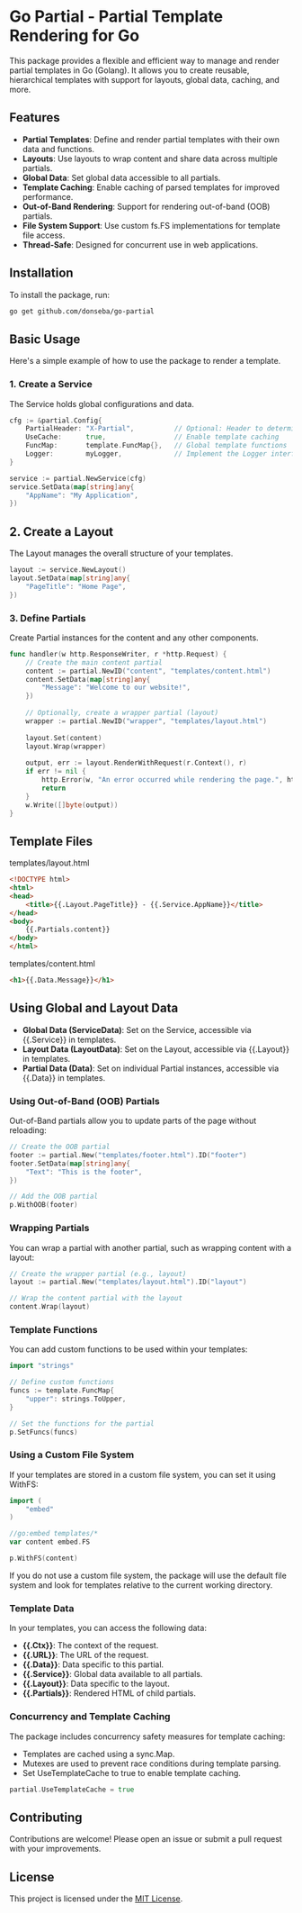 # Go Partial - Partial Template Rendering for Go

This package provides a flexible and efficient way to manage and render partial templates in Go (Golang). It allows you to create reusable, hierarchical templates with support for layouts, global data, caching, and more.

## Features

- **Partial Templates**: Define and render partial templates with their own data and functions.
- **Layouts**: Use layouts to wrap content and share data across multiple partials.
- **Global Data**: Set global data accessible to all partials.
- **Template Caching**: Enable caching of parsed templates for improved performance.
- **Out-of-Band Rendering**: Support for rendering out-of-band (OOB) partials.
- **File System Support**: Use custom fs.FS implementations for template file access.
- **Thread-Safe**: Designed for concurrent use in web applications.

## Installation
To install the package, run:
```bash
go get github.com/donseba/go-partial
```

## Basic Usage

Here's a simple example of how to use the package to render a template.

### 1. Create a Service

The Service holds global configurations and data.

```go 
cfg := &partial.Config{
    PartialHeader: "X-Partial",          // Optional: Header to determine which partial to render
    UseCache:      true,                 // Enable template caching
    FuncMap:       template.FuncMap{},   // Global template functions
    Logger:        myLogger,             // Implement the Logger interface or use nil
}

service := partial.NewService(cfg)
service.SetData(map[string]any{
    "AppName": "My Application",
})
```

## 2. Create a Layout

The Layout manages the overall structure of your templates.
```go
layout := service.NewLayout()
layout.SetData(map[string]any{
    "PageTitle": "Home Page",
})
```

### 3. Define Partials

Create Partial instances for the content and any other components.

```go 
func handler(w http.ResponseWriter, r *http.Request) {
    // Create the main content partial
    content := partial.NewID("content", "templates/content.html")
    content.SetData(map[string]any{
        "Message": "Welcome to our website!",
    })
    
    // Optionally, create a wrapper partial (layout)
    wrapper := partial.NewID("wrapper", "templates/layout.html")
    
    layout.Set(content)
    layout.Wrap(wrapper)
	
    output, err := layout.RenderWithRequest(r.Context(), r)
    if err != nil {
        http.Error(w, "An error occurred while rendering the page.", http.StatusInternalServerError)
        return
    }
    w.Write([]byte(output))
}
```

## Template Files

templates/layout.html
```html
<!DOCTYPE html>
<html>
<head>
    <title>{{.Layout.PageTitle}} - {{.Service.AppName}}</title>
</head>
<body>
    {{.Partials.content}}
</body>
</html>
```
templates/content.html
```html 
<h1>{{.Data.Message}}</h1>
```

## Using Global and Layout Data

- **Global Data (ServiceData)**: Set on the Service, accessible via {{.Service}} in templates.
- **Layout Data (LayoutData)**: Set on the Layout, accessible via {{.Layout}} in templates.
- **Partial Data (Data)**: Set on individual Partial instances, accessible via {{.Data}} in templates.

### Using Out-of-Band (OOB) Partials
Out-of-Band partials allow you to update parts of the page without reloading:

```go
// Create the OOB partial
footer := partial.New("templates/footer.html").ID("footer")
footer.SetData(map[string]any{
    "Text": "This is the footer",
})

// Add the OOB partial
p.WithOOB(footer)
```

### Wrapping Partials
You can wrap a partial with another partial, such as wrapping content with a layout:

```go
// Create the wrapper partial (e.g., layout)
layout := partial.New("templates/layout.html").ID("layout")

// Wrap the content partial with the layout
content.Wrap(layout)
```

### Template Functions
You can add custom functions to be used within your templates:

```go
import "strings"

// Define custom functions
funcs := template.FuncMap{
    "upper": strings.ToUpper,
}

// Set the functions for the partial
p.SetFuncs(funcs)
```

### Using a Custom File System
If your templates are stored in a custom file system, you can set it using WithFS:

```go
import (
    "embed"
)

//go:embed templates/*
var content embed.FS

p.WithFS(content)
```

If you do not use a custom file system, the package will use the default file system and look for templates relative to the current working directory.


### Template Data
In your templates, you can access the following data:

- **{{.Ctx}}**: The context of the request.
- **{{.URL}}**: The URL of the request.
- **{{.Data}}**: Data specific to this partial.
- **{{.Service}}**: Global data available to all partials.
- **{{.Layout}}**: Data specific to the layout.
- **{{.Partials}}**: Rendered HTML of child partials.

### Concurrency and Template Caching
The package includes concurrency safety measures for template caching:

- Templates are cached using a sync.Map.
- Mutexes are used to prevent race conditions during template parsing.
- Set UseTemplateCache to true to enable template caching.

```go
partial.UseTemplateCache = true
```

## Contributing

Contributions are welcome! Please open an issue or submit a pull request with your improvements.

## License

This project is licensed under the [MIT License](LICENSE).
```
